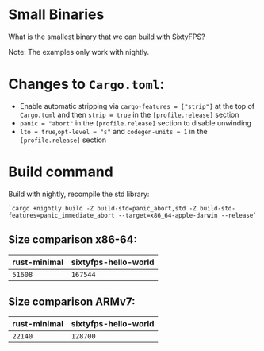 # Small Binaries

What is the smallest binary that we can build with SixtyFPS?

Note: The examples only work with nightly.

# Changes to `Cargo.toml`:

* Enable automatic stripping via `cargo-features = ["strip"]` at the top of `Cargo.toml` and then `strip = true` in the `[profile.release]` section
* `panic = "abort"` in the `[profile.release]` section to disable unwinding
* `lto = true`,`opt-level = "s"` and `codegen-units = 1` in the `[profile.release]` section

# Build command

Build with nightly, recompile the std library:

    `cargo +nightly build -Z build-std=panic_abort,std -Z build-std-features=panic_immediate_abort --target=x86_64-apple-darwin --release`

## Size comparison x86-64:

<!-- begin x86_64-apple-darwin -->
| rust-minimal | sixtyfps-hello-world |
|-|-|
| `51608` | `167544` |
<!-- end x86_64-apple-darwin -->

## Size comparison ARMv7:

<!-- begin armv7-unknown-linux-gnueabihf -->
| rust-minimal | sixtyfps-hello-world |
|-|-|
| `22140` | `128700` |
<!-- end armv7-unknown-linux-gnueabihf -->

